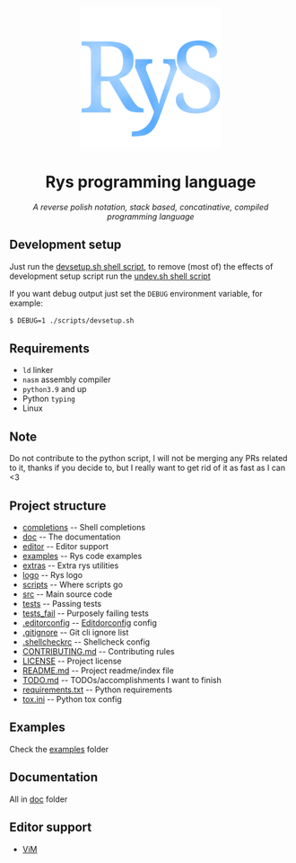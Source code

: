 <p align="center">
    <img src="/logo/rys.png" alt="rys logo" width="50%"/>
</p>

<h1 align="center">Rys programming language</h1>

<p align="center">
    <i>A reverse polish notation, stack based, concatinative, compiled programming language</i>
</p>

## Development setup

Just run the [devsetup.sh shell script](/scripts/devsetup.sh),
to remove (most of) the effects of development setup script run
the [undev.sh shell script](/scripts/undev.sh)

If you want debug output just set the `DEBUG` environment
variable, for example:

```bash
$ DEBUG=1 ./scripts/devsetup.sh
```

## Requirements

-   `ld` linker
-   `nasm` assembly compiler
-   `python3.9` and up
-   Python `typing`
-   Linux

## Note

Do not contribute to the python script, I will not be merging
any PRs related to it, thanks if you decide to, but I really
want to get rid of it as fast as I can <3

## Project structure

-   [completions](/completions) -- Shell completions
-   [doc](/doc) -- The documentation
-   [editor](/editor) -- Editor support
-   [examples](/examples) -- Rys code examples
-   [extras](/extras) -- Extra rys utilities
-   [logo](/logo) -- Rys logo
-   [scripts](/scrips) -- Where scripts go
-   [src](/src) -- Main source code
-   [tests](/tests) -- Passing tests
-   [tests_fail](/tests_fail) -- Purposely failing tests
-   [.editorconfig](/.editorconfig) -- [Editdorconfig](https://editorconfig.org/) config
-   [.gitignore](/.gitignore) -- Git cli ignore list
-   [.shellcheckrc](/.shellcheckrc) -- Shellcheck config
-   [CONTRIBUTING.md](CONTRIBUTING.md) -- Contributing rules
-   [LICENSE](/LICENSE) -- Project license
-   [README.md](/README.md) -- Project readme/index file
-   [TODO.md](/TODO.md) -- TODOs/accomplishments I want to finish
-   [requirements.txt](/requirements.txt) -- Python requirements
-   [tox.ini](/tox.ini) -- Python tox config

## Examples

Check the [examples](/examples) folder

## Documentation

All in [doc](/doc) folder

## Editor support

-   [ViM](/editor/rys.vim)
